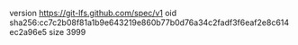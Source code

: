 version https://git-lfs.github.com/spec/v1
oid sha256:cc7c2b08f81a1b9e643219e860b77b0d76a34c2fadf3f6eaf2e8c614ec2a96e5
size 3999
